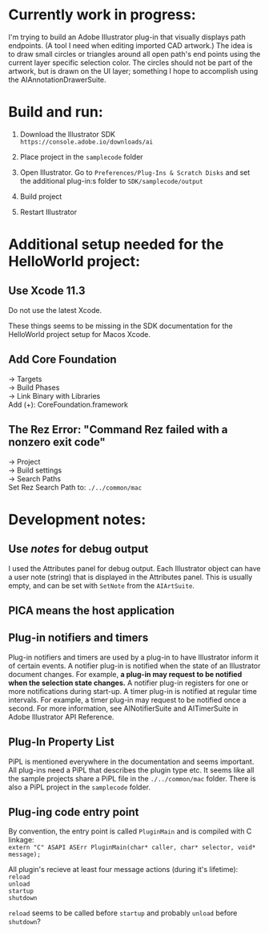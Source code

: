 # Currently work in progress:
I'm trying to build an Adobe Illustrator plug-in that visually displays path endpoints. (A tool I need when editing imported CAD artwork.) The idea is to draw small circles or triangles around all open path's end points using the current layer specific selection color. The circles should not be part of the artwork, but is drawn on the UI layer; something I hope to accomplish using the AIAnnotationDrawerSuite.

# Build and run:
1. Download the Illustrator SDK  
`https://console.adobe.io/downloads/ai`

2. Place project in the `samplecode` folder

3. Open Illustrator. Go to `Preferences/Plug-Ins & Scratch Disks` and set the additional plug-in:s folder to `SDK/samplecode/output`

4. Build project

5. Restart Illustrator

# Additional setup needed for the HelloWorld project:

## Use Xcode 11.3  
Do not use the latest Xcode.

These things seems to be missing in the SDK documentation for the HelloWorld project setup for Macos Xcode.

## Add Core Foundation
-> Targets  
-> Build Phases  
-> Link Binary with Libraries  
Add (+): CoreFoundation.framework

## The Rez Error: "Command Rez failed with a nonzero exit code"
-> Project  
-> Build settings  
-> Search Paths  
Set Rez Search Path to: `./../common/mac`

# Development notes:

## Use *notes* for debug output
I used the Attributes panel for debug output. Each Illustrator object can have a user note (string) that is displayed in the Attributes panel. This is usually empty, and can be set with `SetNote` from the `AIArtSuite`.

## PICA means the host application

## Plug-in notifiers and timers
Plug-in notifiers and timers are used by a plug-in to have Illustrator inform it of certain events.
A notifier plug-in is notified when the state of an Illustrator document changes. For example, **a plug-in may request to be notified when the selection state changes.** A notifier plug-in registers for one or more notifications during start-up.
A timer plug-in is notified at regular time intervals. For example, a timer plug-in may request to be notified
once a second.
For more information, see AINotifierSuite and AITimerSuite in Adobe Illustrator API Reference.

## Plug-In Property List
PiPL is mentioned everywhere in the documentation and seems important. All plug-ins need a PiPL that describes the plugin type etc.
It seems like all the sample projects share a PiPL file in the `./../common/mac` folder. There is also a PiPL project in the `samplecode` folder.

## Plug-ing code entry point
By convention, the entry point is called `PluginMain` and is compiled with C linkage:  
`extern "C" ASAPI ASErr PluginMain(char* caller, char* selector, void* message);`

All plugin's recieve at least four message actions (during it's lifetime):  
`reload`  
`unload`  
`startup`  
`shutdown`  

`reload` seems to be called before `startup`
and probably `unload` before `shutdown`?
